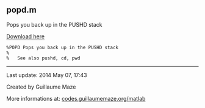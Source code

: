 ## popd.m ##
Pops you back up in the PUSHD stack

[Download here](http://guillaumemaze.googlecode.com/svn/trunk/matlab/codes/mcentral/popd.m)

```
%POPD Pops you back up in the PUSHD stack
%
%   See also pushd, cd, pwd
```

---

Last update: 2014 May 07, 17:43

Created by Guillaume Maze

More informations at: [codes.guillaumemaze.org/matlab](http://codes.guillaumemaze.org/matlab)